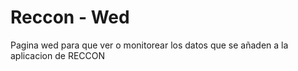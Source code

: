 # Reccon - Wed
Pagina wed para que ver o monitorear los datos que se añaden a la aplicacion de RECCON 
